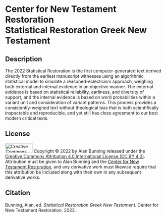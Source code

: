 <h1>Center for New Testament Restoration<br>Statistical Restoration Greek New Testament</h1>

<h2>Description</h2>
The 2022 Statistical Restoration is the first computer-generated text derived directly from the earliest manuscript witnesses using an algorithmic statistical model to simulate a reasoned-eclecticism approach, weighing both external and internal evidence in an objective manner. The external evidence is based on statistical reliability, earliness, and diversity of support, and the internal evidence is based on word probabilities within a variant unit and consideration of variant patterns. This process provides a consistently-weighed text without theological bias that is both scientifically inspectable and reproducible, and yet still has close agreement to our best modern critical texts.

<h2>License</h2>
<img alt='Creative Commons License' src="https://licensebuttons.net/l/by/4.0/88x31.png" width="88" height="31"/>
Copyright © 2022 by Alan Bunning released under the <a rel=license href=http://creativecommons.org/licenses/by/4.0/>Creative Commons Attribution 4.0 International License (CC BY 4.0)</a>. Attribution must be given to Alan Bunning and the <a href=http://greekcntr.org>Center for New Testament Restoration</a>, and any derivative work must likewise require that this attribution be included along with their own in any subsequent derivative works.

<h2>Citation</h2>
Bunning, Alan, ed. <i>Statistical Restoration Greek New Testament</i>. Center for New Testament Restoration. 2022.
